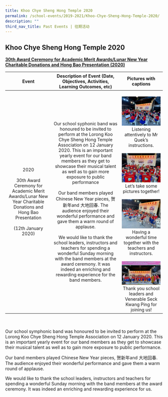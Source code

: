 ```yaml
---
title: Khoo Chye Sheng Hong Temple 2020
permalink: /school-events/2019-2021/Khoo-Chye-Sheng-Hong-Temple-2020/
description: ""
third_nav_title: Past Events | 往期活动
---
```

## Khoo Chye Sheng Hong Temple 2020

**<u>30th Award Ceremony for Academic Merit Awards/Lunar New Year Charitable Donations and Hong Bao Presentation (2020)</u>**


|                                                                         Event                                                                        |                                                                                                                                                                                                                                                                                                                     Description of Event (Date, Objectives, Activities, Learning Outcomes, etc)                                                                                                                                                                                                                                                                                                                    |                                                                                                                                             Pictures with captions                                                                                                                                            |
|:----------------------------------------------------------------------------------------------------------------------------------------------------:|:------------------------------------------------------------------------------------------------------------------------------------------------------------------------------------------------------------------------------------------------------------------------------------------------------------------------------------------------------------------------------------------------------------------------------------------------------------------------------------------------------------------------------------------------------------------------------------------------------------------------------------------------------------------------------------------------------------------:|:-------------------------------------------------------------------------------------------------------------------------------------------------------------------------------------------------------------------------------------------------------------------------------------------------------------:|
| 2020<br><br>30th Award Ceremony for Academic Merit Awards/Lunar New Year Charitable Donations and Hong Bao Presentation<br> <br>(12th January  2020) | Our school syphonic band was honoured to be invited to perform at the Lorong Koo Chye Sheng Hong Temple Association on 12 January 2020. This is an important yearly event for our band members as they get to showcase their musical talent as well as to gain more exposure to public performance<br><br>Our band members played Chinese New Year pieces, 贺新年and 大地回春. The audience enjoyed their wonderful performance and gave them a warm round of applause.<br> <br>We would like to thank the school leaders, instructors and teachers for spending a wonderful Sunday morning with the band members at the award ceremony. It was indeed an enriching and rewarding experience for the band members. | <br>![](/images/take-1.jpeg)<br>Listening attentively to Mr Quek’s instructions.<br><br>![](/images/take-pic.jpeg)<br>Let’s take some pictures together!<br><br>![](/images/take-2.jpeg)<br>Having a wonderful time together with the teachers and instructors.<br><br>![](/images/take-4-768x464.jpeg)<br>Thank you school leaders and Venerable Seck Kwang Ping for joining us!<br>                               |

<br>
<br>
Our school symphonic band was honoured to be invited to perform at the Lorong Koo Chye Sheng Hong Temple Association on 12 January 2020. This is an important yearly event for our band members as they get to showcase their musical talent as well as to gain more exposure to public performance.

Our band members played Chinese New Year pieces, 贺新年and 大地回春. The audience enjoyed their wonderful performance and gave them a warm round of applause.

We would like to thank the school leaders, instructors and teachers for spending a wonderful Sunday morning with the band members at the award ceremony. It was indeed an enriching and rewarding experience for us.